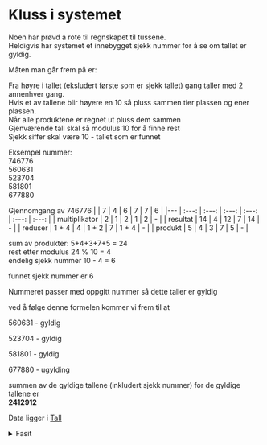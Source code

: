 # Kluss i systemet

Noen har prøvd a rote til regnskapet til tussene.  
Heldigvis har systemet et innebygget sjekk nummer for å se om tallet er gyldig.


Måten man går frem på er:

Fra høyre i tallet (eksludert første som er sjekk tallet) gang taller med 2 annenhver gang.  
Hvis et av tallene blir høyere en 10 så pluss sammen tier plassen og ener plassen.  
Når alle produktene er regnet ut pluss dem sammen  
Gjenværende tall skal så modulus 10 for å finne rest  
Sjekk siffer skal være 10 - tallet som er funnet
 
Eksempel nummer:   
746776  
560631  
523704  
581801  
677880  

Gjennomgang av 746776
| | 7 | 4 | 6 | 7 | 7 | 6 |
|--- | :---: | :---:  | :---:   | :---:   | :---:   | :---:   |
| multiplikator  | 2 | 1 | 2 | 1 | 2 | - |
| resultat  | 14 | 4 | 12 | 7 | 14 | - |
| reduser | 1 + 4 | 4 | 1 + 2 | 7 | 1 + 4 | - |
| produkt  | 5 | 4 | 3 | 7 | 5 | - |

sum av produkter: 5+4+3+7+5 = 24  
rest etter modulus 24 % 10 = 4  
endelig sjekk nummer 10 - 4 = 6  

funnet sjekk nummer er 6

Nummeret passer med oppgitt nummer så dette taller er gyldig

ved å følge denne formelen kommer vi frem til at 

560631 - gyldig

523704 - gyldig

581801 - gyldig

677880 - ugylding


summen av de gyldige tallene (inkludert sjekk nummer) for de gyldige tallene er  
**2412912**

Data ligger i [Tall](./ouput.txt) 

<details>
<summary>Fasit</summary>
364007655532726
</details>
